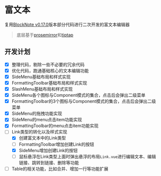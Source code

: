 # 富文本

复用[BlockNote v0.17.0](https://github.com/TypeCellOS/BlockNote)版本部分代码进行二次开发的富文本编辑器

> 底层基于[prosemirror](https://prosemirror.net/)和[tiptap](https://tiptap.dev/)


## 开发计划
- [X] 整理代码，剔除一些不必要的冗余代码
- [X] 优化代码，跑通基础核心的文本编辑功能
- [X] SideMenu基础布局和样式实现
- [X] FormattingToolbar基础布局和样式实现
- [X] SlashMenu基础布局和样式实现
- [X] SideMenu各个图标与Component模式的集合，点击后会弹出二级菜单
- [X] FormattingToolbar的3个图标与Component模式的集合，点击后会弹出二级菜单
- [X] SideMenu的拖拽功能实现
- [X] SideMenu的menu点击item功能实现
- [X] FormattingToolbar的menu点击item功能实现
- [ ] Link类型的转化以及样式实现
    - [X] 创建富文本中的Link类型
    - [ ] FormattingToolbar增加创建Link的按钮
    - [X] SideMenu增加创建Link的按钮
    - [ ] 鼠标悬浮在Link类型上面时弹出悬浮的布局`Link.vue`进行编辑文本、编辑链接、跳转到链接、删除等功能
- [ ] Table的相关功能，比如合并、增加一行等功能扩展
